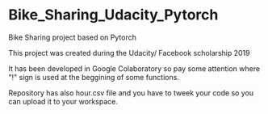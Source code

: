 # Bike_Sharing_Udacity_Pytorch
Bike Sharing project based on Pytorch

This project was created during the Udacity/ Facebook scholarship 2019

It has been developed in Google Colaboratory so pay some attention where "!" sign is used at the beggining of some functions.

Repository has also hour.csv file and you have to tweek your code so you can upload it to your workspace.
